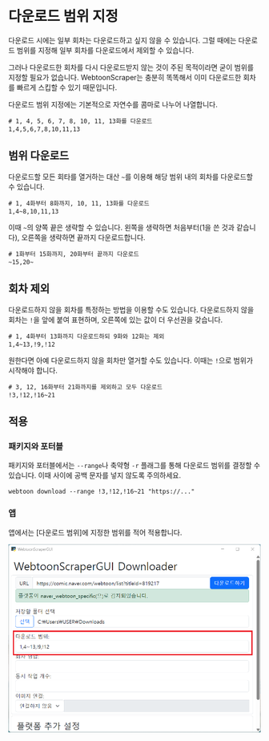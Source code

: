 # 다운로드 범위 지정

다운로드 시에는 일부 회차는 다운로드하고 싶지 않을 수 있습니다.
그럴 때에는 다운로드 범위를 지정해 일부 회차를 다운로드에서 제외할 수 있습니다.

그러나 다운로드한 회차를 다시 다운로드받지 않는 것이 주된 목적이라면 굳이 범위를 지정할 필요가 없습니다. WebtoonScraper는 충분히 똑똑해서 이미 다운로드한 회차를 빠르게 스킵할 수 있기 때문입니다.

다운로드 범위 지정에는 기본적으로 자연수를 콤마로 나누어 나열합니다.

```
# 1, 4, 5, 6, 7, 8, 10, 11, 13화를 다운로드
1,4,5,6,7,8,10,11,13
```

## 범위 다운로드

다운로드할 모든 회타를 열거하는 대산 `~`를 이용해 해당 범위 내의 회차를 다운로드할 수 있습니다.

```
# 1, 4화부터 8화까지, 10, 11, 13화를 다운로드
1,4~8,10,11,13
```

이때 `~`의 양쪽 끝은 생략할 수 있습니다. 왼쪽을 생략하면 처음부터(1을 쓴 것과 같습니다), 오른쪽을 생략하면 끝까지 다운로드합니다.

```
# 1화부터 15화까지, 20화부터 끝까지 다운로드
~15,20~
```

## 회차 제외

다운로드하지 않을 회차를 특정하는 방법을 이용할 수도 있습니다.
다운로드하지 않을 회차는 `!`을 앞에 붙여 표현하며, 오른쪽에 있는 값이 더 우선권을 갖습니다.

```
# 1, 4화부터 13화까지 다운로드하되 9화와 12화는 제외
1,4~13,!9,!12
```

원한다면 아예 다운로드하지 않을 회차만 열거할 수도 있습니다.
이때는 `!`으로 범위가 시작해야 합니다.

```
# 3, 12, 16화부터 21화까지를 제외하고 모두 다운로드
!3,!12,!16~21
```

</details>

## 적용

### 패키지와 포터블

패키지와 포터블에서는 `--range`나 축약형 `-r` 플래그를 통해 다운로드 범위를 결정할 수 있습니다.
이때 사이에 공백 문자를 넣지 않도록 주의하세요.

```console
webtoon download --range !3,!12,!16~21 "https://..."
```

### 앱

앱에서는 [다운로드 범위]에 지정한 범위를 적어 적용합니다.

![다운로드 범위 지정된 앱](image/app-guide/1727113383266.png)
